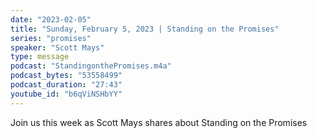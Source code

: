 ```yaml
---
date: "2023-02-05"
title: "Sunday, February 5, 2023 | Standing on the Promises"
series: "promises"
speaker: "Scott Mays"
type: message
podcast: "StandingonthePromises.m4a"
podcast_bytes: "53558499"
podcast_duration: "27:43"
youtube_id: "b6qViNSHbYY"
---
```

Join us this week as Scott Mays shares about Standing on the Promises
